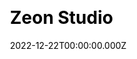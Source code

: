 ---
title: Zeon Studio
website: https://zeon.studio/
date: 2022-12-22T00:00:00.000Z
description: "JAMStack Agency"
weight: 1
ssg:
  - Nextjs
css:
  - Tailwind
cms:
  - Forestry
category:
  - Agency
draft: false
---